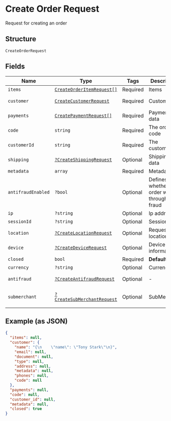 
# Create Order Request

Request for creating an order

## Structure

`CreateOrderRequest`

## Fields

| Name | Type | Tags | Description | Getter | Setter |
|  --- | --- | --- | --- | --- | --- |
| `items` | [`CreateOrderItemRequest[]`](/doc/models/create-order-item-request.md) | Required | Items | getItems(): array | setItems(array items): void |
| `customer` | [`CreateCustomerRequest`](/doc/models/create-customer-request.md) | Required | Customer | getCustomer(): CreateCustomerRequest | setCustomer(CreateCustomerRequest customer): void |
| `payments` | [`CreatePaymentRequest[]`](/doc/models/create-payment-request.md) | Required | Payment data | getPayments(): array | setPayments(array payments): void |
| `code` | `string` | Required | The order code | getCode(): string | setCode(string code): void |
| `customerId` | `string` | Required | The customer id | getCustomerId(): string | setCustomerId(string customerId): void |
| `shipping` | [`?CreateShippingRequest`](/doc/models/create-shipping-request.md) | Optional | Shipping data | getShipping(): ?CreateShippingRequest | setShipping(?CreateShippingRequest shipping): void |
| `metadata` | `array` | Required | Metadata | getMetadata(): array | setMetadata(array metadata): void |
| `antifraudEnabled` | `?bool` | Optional | Defines whether the order will go through anti-fraud | getAntifraudEnabled(): ?bool | setAntifraudEnabled(?bool antifraudEnabled): void |
| `ip` | `?string` | Optional | Ip address | getIp(): ?string | setIp(?string ip): void |
| `sessionId` | `?string` | Optional | Session id | getSessionId(): ?string | setSessionId(?string sessionId): void |
| `location` | [`?CreateLocationRequest`](/doc/models/create-location-request.md) | Optional | Request's location | getLocation(): ?CreateLocationRequest | setLocation(?CreateLocationRequest location): void |
| `device` | [`?CreateDeviceRequest`](/doc/models/create-device-request.md) | Optional | Device's informations | getDevice(): ?CreateDeviceRequest | setDevice(?CreateDeviceRequest device): void |
| `closed` | `bool` | Required | **Default**: `true` | getClosed(): bool | setClosed(bool closed): void |
| `currency` | `?string` | Optional | Currency | getCurrency(): ?string | setCurrency(?string currency): void |
| `antifraud` | [`?CreateAntifraudRequest`](/doc/models/create-antifraud-request.md) | Optional | - | getAntifraud(): ?CreateAntifraudRequest | setAntifraud(?CreateAntifraudRequest antifraud): void |
| `submerchant` | [`?CreateSubMerchantRequest`](/doc/models/create-sub-merchant-request.md) | Optional | SubMerchant | getSubmerchant(): ?CreateSubMerchantRequest | setSubmerchant(?CreateSubMerchantRequest submerchant): void |

## Example (as JSON)

```json
{
  "items": null,
  "customer": {
    "name": "{\n    \"name\": \"Tony Stark\"\n}",
    "email": null,
    "document": null,
    "type": null,
    "address": null,
    "metadata": null,
    "phones": null,
    "code": null
  },
  "payments": null,
  "code": null,
  "customer_id": null,
  "metadata": null,
  "closed": true
}
```

